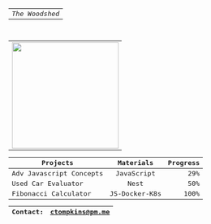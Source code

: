  <div align="center">
<kbd>
   <div align="center">
<div align="center">
    <table>
        <tr>
            <td>
                <em>The Woodshed</em><br />
            </td>
        </tr>
    </table>
</div><br />
<div align="center" border="5px solid red">
    <table>
        <tr>
            <td>
                <img src="https://user-images.githubusercontent.com/4887640/133912224-dcf8f361-3a8c-470e-9040-93477b05b4a6.gif" width="210px" />
            </td>
        </tr>
    </table>
</div>
<div align="center">

| Projects   |     Materials     |  Progress |
|----------|:-------------:|------:|
| Adv Javascript Concepts|  JavaScript | 29% |
| Used Car Evaluator |    Nest   |   50% |
| Fibonacci Calculator | JS-Docker-K8s |  100% |

 | Contact: | ctompkins@pm.me |
 |----------|:-------------:|
  
</div>
</div> 
    
</kbd>
    </div>

